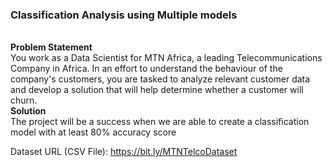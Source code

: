 <h3> Classification Analysis using Multiple models</h3>
<br>
<b>Problem Statement</b><br>
You work as a Data Scientist for MTN Africa, a leading Telecommunications Company in
Africa. In an effort to understand the behaviour of the company's customers, you are
tasked to analyze relevant customer data and develop a solution that will help determine
whether a customer will churn.
<br>
<b> Solution</b><br>
The project will be a success when we are able to create a classification model with at least 80% accuracy score

Dataset URL (CSV File): https://bit.ly/MTNTelcoDataset